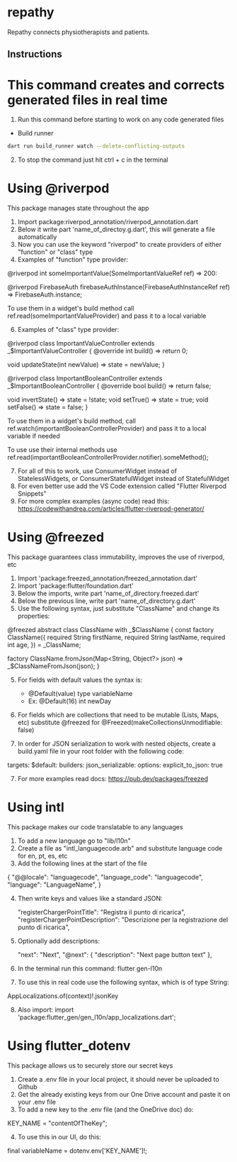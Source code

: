 # repathy

Repathy connects physiotherapists and patients.

## Instructions

# This command creates and corrects generated files in real time

1. Run this command before starting to work on any code generated files

- Build runner
```bash
dart run build_runner watch --delete-conflicting-outputs
```

2. To stop the command just hit ctrl + c in the terminal

# Using @riverpod

This package manages state throughout the app

1. Import package:riverpod_annotation/riverpod_annotation.dart
2. Below it write part 'name_of_directoy.g.dart', this will generate a file automatically 
3. Now you can use the keyword "riverpod" to create providers of either "function" or "class" type
5. Examples of "function" type provider:

@riverpod
int someImportantValue(SomeImportantValueRef ref) => 200:

@riverpod
FirebaseAuth firebaseAuthInstance(FirebaseAuthInstanceRef ref) => FirebaseAuth.instance;

To use them in a widget's build method call ref.read(someImportantValueProvider) and pass it to a local variable

6. Examples of "class" type provider:

@riverpod
class ImportantValueController extends _$ImportantValueController {
  @override
  int build() => return 0;

  void updateState(int newValue) => state = newValue;
}

@riverpod
class ImportantBooleanController extends _$ImportantBooleanController {
  @override
  bool build() => return false;

  void invertState() => state = !state;
  void setTrue() => state = true;
  void setFalse() => state = false;
}

To use them in a widget's build method, call ref.watch(importantBooleanControllerProvider) and pass it to a local variable if needed

To use use their internal methods use ref.read(importantBooleanControllerProvider.notifier).someMethod();

7. For all of this to work, use ConsumerWidget instead of StatelessWidgets, or ConsumerStatefulWidget instead of StatefulWidget
8. For even better use add the VS Code extension called "Flutter Riverpod Snippets"
9. For more complex examples (async code) read this: https://codewithandrea.com/articles/flutter-riverpod-generator/

# Using @freezed 

This package guarantees class immutability, improves the use of riverpod, etc

1. Import 'package:freezed_annotation/freezed_annotation.dart'
2. Import 'package:flutter/foundation.dart'
3. Below the imports, write part 'name_of_directory.freezed.dart'
3. Below the previous line, write part 'name_of_directory.g.dart'
4. Use the following syntax, just substitute "ClassName" and change its properties:

@freezed
abstract class ClassName with _$ClassName {
  const factory ClassName({
    required String firstName,
    required String lastName,
    required int age,
  }) = _ClassName;

  factory ClassName.fromJson(Map<String, Object?> json)
      => _$ClassNameFromJson(json);
}

5. For fields with default values the syntax is:
    - @Default(value) type variableName
    - Ex: @Default(16) int newDay

6. For fields which are collections that need to be mutable (Lists, Maps, etc) substitute @freezed for @Freezed(makeCollectionsUnmodifiable: false)

7. In order for JSON serialization to work with nested objects, create a build.yaml file in your root folder with the following code:

targets:
  $default:
    builders:
      json_serializable:
        options:
          explicit_to_json: true

7. For more examples read docs: https://pub.dev/packages/freezed

# Using intl

This package makes our code translatable to any languages

1. To add a new language go to "lib/l10n"
2. Create a file as "intl_languagecode.arb" and substitute language code for en, pt, es, etc
3. Add the following lines at the start of the file

{
    "@@locale": "languagecode",
    "language_code": "languagecode",
    "language": "LanguageName", 
}

4. Then write keys and values like a standard JSON:

    "registerChargerPointTitle": "Registra il punto di ricarica",
    "registerChargerPointDescription": "Descrizione per la registrazione del punto di ricarica",

5. Optionally add descriptions:

    "next": "Next",
    "@next": {
        "description": "Next page button text"
    },

6. In the terminal run this command: flutter gen-l10n    

7. To use this in real code use the following syntax, which is of type String:

AppLocalizations.of(context)!.jsonKey

8. Also import: import 'package:flutter_gen/gen_l10n/app_localizations.dart';

# Using flutter_dotenv

This package allows us to securely store our secret keys

1. Create a .env file in your local project, it should never be uploaded to Github
2. Get the already existing keys from our One Drive account and paste it on your .env file
3. To add a new key to the .env file (and the OneDrive doc) do:

KEY_NAME = "contentOfTheKey";

4. To use this in our UI, do this:

final variableName = dotenv.env['KEY_NAME']!;